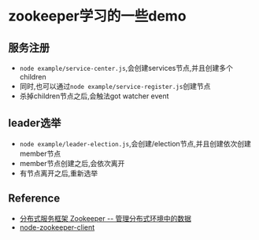 # zookeeper学习的一些demo

## 服务注册
* `node example/service-center.js`,会创建services节点,并且创建多个children
* 同时,也可以通过`node example/service-register.js`创建节点
* 杀掉children节点之后,会触法got watcher event

## leader选举
* `node example/leader-election.js`,会创建/election节点,并且创建依次创建member节点
* member节点创建之后,会依次离开
* 有节点离开之后,重新选举


## Reference

* [分布式服务框架 Zookeeper -- 管理分布式环境中的数据](https://www.ibm.com/developerworks/cn/opensource/os-cn-zookeeper/)
* [node-zookeeper-client](https://github.com/alexguan/node-zookeeper-client)